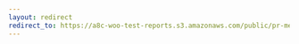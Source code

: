 ```yaml
---
layout: redirect
redirect_to: https://a8c-woo-test-reports.s3.amazonaws.com/public/pr-merge/38110/api/index.html
---
```

